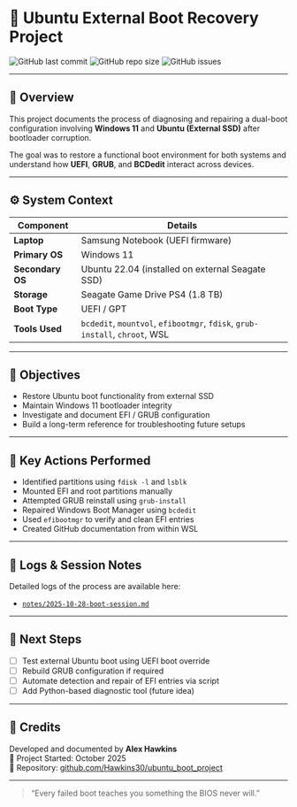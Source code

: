 # 🧩 Ubuntu External Boot Recovery Project

![GitHub last commit](https://img.shields.io/github/last-commit/Hawkins30/ubuntu_boot_project)
![GitHub repo size](https://img.shields.io/github/repo-size/Hawkins30/ubuntu_boot_project)
![GitHub issues](https://img.shields.io/github/issues/Hawkins30/ubuntu_boot_project)

---

## 📘 Overview
This project documents the process of diagnosing and repairing a dual-boot configuration involving **Windows 11** and **Ubuntu (External SSD)** after bootloader corruption.

The goal was to restore a functional boot environment for both systems and understand how **UEFI**, **GRUB**, and **BCDedit** interact across devices.

---

## ⚙️ System Context

| Component | Details |
|------------|----------|
| **Laptop** | Samsung Notebook (UEFI firmware) |
| **Primary OS** | Windows 11 |
| **Secondary OS** | Ubuntu 22.04 (installed on external Seagate SSD) |
| **Storage** | Seagate Game Drive PS4 (1.8 TB) |
| **Boot Type** | UEFI / GPT |
| **Tools Used** | `bcdedit`, `mountvol`, `efibootmgr`, `fdisk`, `grub-install`, `chroot`, WSL |

---

## 🧠 Objectives
- Restore Ubuntu boot functionality from external SSD  
- Maintain Windows 11 bootloader integrity  
- Investigate and document EFI / GRUB configuration  
- Build a long-term reference for troubleshooting future setups  

---

## 🧩 Key Actions Performed
- Identified partitions using `fdisk -l` and `lsblk`
- Mounted EFI and root partitions manually
- Attempted GRUB reinstall using `grub-install`
- Repaired Windows Boot Manager using `bcdedit`
- Used `efibootmgr` to verify and clean EFI entries
- Created GitHub documentation from within WSL

---

## 📓 Logs & Session Notes
Detailed logs of the process are available here:
- [`notes/2025-10-28-boot-session.md`](notes/2025-10-28-boot-session.md)

---

## 🧰 Next Steps
- [ ] Test external Ubuntu boot using UEFI boot override  
- [ ] Rebuild GRUB configuration if required  
- [ ] Automate detection and repair of EFI entries via script  
- [ ] Add Python-based diagnostic tool (future idea)  

---

## 🧾 Credits
Developed and documented by **Alex Hawkins**  
📅 Project Started: October 2025  
📂 Repository: [github.com/Hawkins30/ubuntu_boot_project](https://github.com/Hawkins30/ubuntu_boot_project)

---
> “Every failed boot teaches you something the BIOS never will.”

